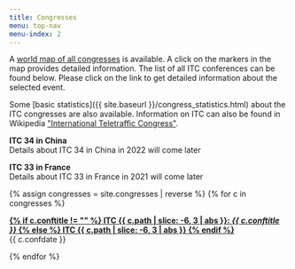 ```yaml
---
title: Congresses
menu: top-nav
menu-index: 2
---
```



A [world map of all congresses](https://www.google.com/maps/d/edit?hl=en&authuser=0&mid=zW44vtqWxj2c.kPfPEi8R_fog) is available. A click on the markers in the map provides detailed information. The list of all ITC conferences can be found below. Please click on the link to get detailed information about the selected event.

Some [basic statistics]({{ site.baseurl }}/congress_statistics.html) about the ITC congresses are also available. Information on ITC can also be found in Wikipedia ["International Teletraffic Congress"](https://en.wikipedia.org/wiki/International_Teletraffic_Congress).

**ITC 34 in China**<br/>
Details about ITC 34 in China in 2022 will come later

**ITC 33 in France**<br/>
Details about ITC 33 in France in 2021 will come later

{% assign congresses = site.congresses | reverse %}
{% for c in congresses %}
<p>
    <a href="{{ c.url | relative_url }}">
    <b>
    {% if c.conftitle != "" %}
        ITC {{ c.path | slice: -6, 3 | abs }}: <em>{{ c.conftitle }}</em>
    {% else %}
        ITC {{ c.path | slice: -6, 3 | abs }}
    {% endif %}
    </b>
    </a><br/>
    {{ c.confdate }}
</p>
{% endfor %}
